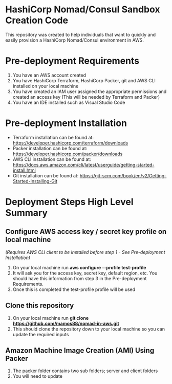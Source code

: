 # HashiCorp Nomad/Consul Sandbox Creation Code
This repository was created to help individuals that want to quickly and easily provision a HashiCorp Nomad/Consul environment in AWS.  

# Pre-deployment Requirements
1. You have an AWS account created
2. You have HashiCorp Terraform, HashiCorp Packer, git and AWS CLI installed on your local machine
3. You have created an IAM user assigned the appropriate permissions and created an access key (This will be needed by Terraform and Packer)
4. You have an IDE installed such as Visual Studio Code

# Pre-deployment Installation
* Terraform installation can be found at: https://developer.hashicorp.com/terraform/downloads
* Packer installation can be found at: https://developer.hashicorp.com/packer/downloads
* AWS CLI installation can be found at: https://docs.aws.amazon.com/cli/latest/userguide/getting-started-install.html
* Git installation can be found at: https://git-scm.com/book/en/v2/Getting-Started-Installing-Git

# Deployment Steps High Level Summary

## Configure AWS access key / secret key profile on local machine 
*(Requires AWS CLI client to be installed before step 1 - See Pre-deployment Installation)*
1. On your local machine run **aws configure --profile test-profile**
2. It will ask you for the access key, secret key, default region, etc.  You should have this information from step 3 in the Pre-deployment Requirements. 
3. Once this is completed the test-profile profile will be used

## Clone this repository
1. On your local machine run **git clone https://github.com/mamos88/nomad-in-aws.git**
2. This should clone the repository down to your local machine so you can update the required inputs

## Amazon Machine Image Creation (AMI) Using Packer
1. The packer folder contains two sub folders; server and client folders
2. You will need to update